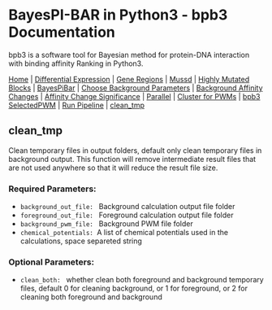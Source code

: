 # BayesPI-BAR in Python3 - bpb3 Documentation

bpb3 is a software tool for Bayesian method for protein-DNA interaction with binding affinity Ranking in Python3.


[Home](index.md) | [Differential Expression](differential_expression.md) | [Gene Regions](gene_regions.md) | [Mussd](mussd.md) | [Highly Mutated Blocks](highly_mutated_blocks.md) | [BayesPiBar](bayespi_bar.md) | [Choose Background Parameters](choose_background_parameters.md) | [Background Affinity Changes](background_affinity_changes.md) | [Affinity Change Significance](affinity_change_significance_test.md) | [Parallel](parallel.md) | [Cluster for PWMs](make_cluster4pwm.md) | [bpb3 SelectedPWM](bpb3selectedPWM.md) | [Run Pipeline](run_pipeline.md) | [clean_tmp](clean_tmp.md)  



## clean_tmp
<p>Clean temporary files in output folders, default only clean temporary files in background output. This function will remove intermediate result files that are not used anywhere so that it will reduce the result file size. </p>

### Required Parameters:
<ul>
   <li><code>background_out_file: </code> Background calculation output file folder</li>
<li><code>foreground_out_file: </code> Foreground calculation output file folder</li>
  <li><code>background_pwm_file: </code> Background PWM file folder</li>
<li><code>chemical_potentials: </code>A list of chemical potentials used in the calculations, space separeted string</li>

</ul>

### Optional Parameters:

<ul>
   <li><code>clean_both: </code> whether clean both foreground and background temporary files, default 0 for cleaning background, or 1 for foreground, or 2 for cleaning both foreground and background</li>

</ul>
